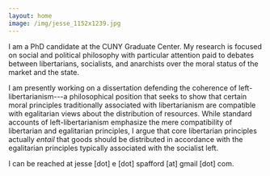 ```yaml
---
layout: home
image: /img/jesse_1152x1239.jpg
---
```


I am a PhD candidate at the CUNY Graduate Center. My research is focused on social and political philosophy with particular attention paid to debates between libertarians, socialists, and anarchists over the moral status of the market and the state.

I am presently working on a dissertation defending the coherence of left-libertarianism---a philosophical position that seeks to show that certain moral principles traditionally associated with libertarianism are compatible with egalitarian views about the distribution of resources. While standard accounts of left-libertarianism emphasize the mere compatibility of libertarian and egalitarian principles, I argue that core libertarian principles actually _entail_ that goods should be distributed in accordance with the egalitarian principles typically associated with the socialist left.

I can be reached at jesse [dot] e [dot] spafford [at] gmail [dot] com.
